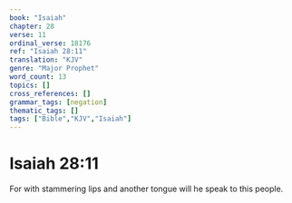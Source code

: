 ```yaml
---
book: "Isaiah"
chapter: 28
verse: 11
ordinal_verse: 18176
ref: "Isaiah 28:11"
translation: "KJV"
genre: "Major Prophet"
word_count: 13
topics: []
cross_references: []
grammar_tags: [negation]
thematic_tags: []
tags: ["Bible","KJV","Isaiah"]
---
```


# Isaiah 28:11

For with stammering lips and another tongue will he speak to this people.
